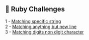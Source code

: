 ## 🎯 Ruby Challenges

1 - [Matching specific string](https://github.com/danipishinin/HackerRank/blob/main/regex/matching-specific-string.md) </br >
2 - [Matching anything but new line](https://github.com/danipishinin/HackerRank/blob/main/regex/matching-anything-but-new-line.md) </br >
3 - [Matching digits non digit character](https://github.com/danipishinin/HackerRank/blob/main/regex/matching-digits-non-digit-character.md) </br >